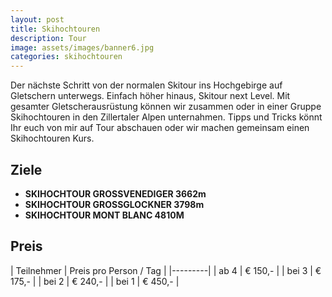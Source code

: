 ```yaml
---
layout: post
title: Skihochtouren
description: Tour
image: assets/images/banner6.jpg
categories: skihochtouren
---
```


Der nächste Schritt von der normalen Skitour ins Hochgebirge auf Gletschern unterwegs. Einfach höher hinaus, Skitour next Level. Mit gesamter Gletscherausrüstung können wir zusammen oder in einer Gruppe Skihochtouren in den Zillertaler Alpen unternahmen. Tipps und Tricks könnt Ihr euch von mir auf Tour abschauen oder wir machen gemeinsam einen Skihochtouren Kurs.

## Ziele
- **SKIHOCHTOUR GROSSVENEDIGER 3662m**
- **SKIHOCHTOUR GROSSGLOCKNER 3798m**
- **SKIHOCHTOUR MONT BLANC 4810M**

## Preis

| Teilnehmer | Preis pro Person / Tag |
|---------|
| ab 4 | € 150,- |
| bei 3 | € 175,- |
| bei 2 | € 240,- |
| bei 1 | € 450,- |

